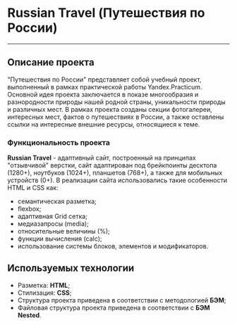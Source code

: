 # Russian Travel (Путешествия по России)
----------

## Описание проекта

"Путешествия по России" представляет собой учебный проект, выполненный в рамках практической работы Yandex.Practicum. Основной идея проекта заключается в
показе многообразия и разнородности природы нашей родной страны, уникальности природы и различных мест. В рамках проекта созданы секции фотогалереи, интересных мест, фактов о путешествиях в России, а также оставлены ссылки на интересные внешние ресурсы, относящиеся к теме.

### Функциональность проекта

**Russian Travel** - адаптивный сайт, построенный на принципах "отзывчивой" верстки, сайт адаптирован под брейкпоинты десктопа (1280+), ноутбуков (1024+), планшетов (768+), а также для мобильных устройств (0+). В реализации сайта использовались такие особенности HTML и CSS как:
- семантическая разметка;
- flexbox;
- адаптивная Grid сетка;
- медиазапросы (media);
- относительные величины (%);
- функции вычисления (calc);
- использование системы блоков, элементов и модификаторов.

## Используемых технологии

- Разметка: **HTML**;
- Стилизация: **CSS**;
- Структура проекта приведена в соответствии с методологией **БЭМ**;
- Файловая структура проекта приведена в соответствии с **БЭМ Nested**.
